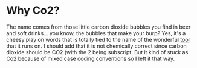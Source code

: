 # Why Co2? #
The name comes from those little carbon dioxide bubbles you find in beer and soft drinks... you know, the bubbles that make your burp?  Yes, it's a cheesy play on words that is totally tied to the name of the wonderful [tool](http://portswigger.net/) that it runs on.  I should add that it is not chemically correct since carbon dioxide should be CO2 (with the 2 being subscript.  But it kind of stuck as Co2 because of mixed case coding conventions so I left it that way.